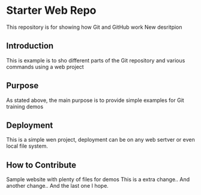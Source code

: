# Starter Web Repo

This repository is for showing how Git and GitHub work
New desritpion 

## Introduction

This is example is to sho different parts of the Git repository and various commands using a web project

## Purpose

As stated above, the main purpose is to provide simple examples for Git training demos

## Deployment

This is a simple wen project, deployment can be on any web sertver or even local file system.

## How to Contribute

Sample website with plenty of files for demos
This is a extra change..
And another change..
And the last one I hope.